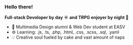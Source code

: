 ### Hello there!

**Full-stack Devoloper by day :sunny: and TRPG enjoyer by night :crescent_moon:**

- :notebook: Multimedia Design alumni & Web Dev student at EASV
- :gear: Learning: .js, .ts, .php, .html, .css, .scss, .sql, .yaml
- :bulb: Creative soul fueled by cake and vast amount of naps
<!--
**RatinhaProfessional/RatinhaProfessional** is a ✨ _special_ ✨ repository because its `README.md` (this file) appears on your GitHub profile.

Here are some ideas to get you started:

- 🔭 I’m currently working on ...
- 🌱 I’m currently learning ...
- 👯 I’m looking to collaborate on ...
- 🤔 I’m looking for help with ...
- 💬 Ask me about ...
- 📫 How to reach me: ...
- 😄 Pronouns: ...
- ⚡ Fun fact: ...
-->
